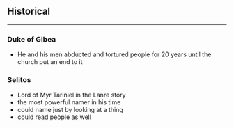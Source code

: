 ## Historical

---

### Duke of Gibea

* He and his men abducted and tortured people for 20 years until the church put an end to it

### Selitos

* Lord of Myr Tariniel in the Lanre story
* the most powerful namer in his time
* could name just by looking at a thing
* could read people as well

